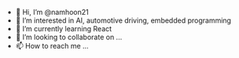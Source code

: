 - 👋 Hi, I’m @namhoon21
- 👀 I’m interested in AI, automotive driving, embedded programming
- 🌱 I’m currently learning React
- 💞️ I’m looking to collaborate on ...
- 📫 How to reach me ...

<!---
namhoon21/namhoon21 is a ✨ special ✨ repository because its `README.md` (this file) appears on your GitHub profile.
You can click the Preview link to take a look at your changes.
--->
